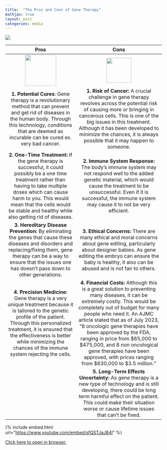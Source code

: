 ```yaml
---
title:  "The Pros and Cons of Gene Therapy"
mathjax: true
layout: post
categories: media
---
```


![](https://www.fredhutch.org/en/news/center-news/2017/08/targeted-temporary-gene-therapy-through-nanoparticles/_jcr_content/root/container/textimage/image.coreimg.gif/1670960167258/targeted-temporary-gene-therapy-through-nanoparticles-article-image.gif)

| Pros | Cons |
| :---: | :---: |
| <img src="https://cenit-ea.org/wp-content/uploads/2018/11/ok-1976099_640.png" width="100"/> | <img src="https://static.vecteezy.com/system/resources/thumbnails/046/486/805/small/reject-icon-3d-rener-illustratio-png.png" width="80"/> |
| **1. Potential Cures**: Gene therapy is a revolutionary method that can prevent and get rid of diseases in the human body. Through this technology, conditions that are deemed as incurable can be cured ex. very bad cancer.   |  **1. Risk of Cancer:** A crucial challenge in gene therapy revolves across the potential risk of causing more or bringing in cancerous cells. This is one of the big issues in this treatment. Although it has been developed to minimize the chances, it is always possible that it may happen to someone. |
| **2. One-Time Treatment:** If the gene therapy is successful, it could possibly be a one time treatment rather than having to take multiple doses which can cause harm to you. This would mean that the cells would be stable and healthy while also getting rid of diseases. | **2. Immune System Response:** The body’s immune system may not respond well to the added genetic material, which would cause the treatment to be unsuccessful. Even if it is successful, the immune system may cause it to not be very efficient.|
| **3. Hereditary Disease Prevention:** By eliminating the genes that cause these diseases and disorders and replacing/fixing them, gene therapy can be a way to ensure that the issues one has doesn’t pass down to other generations. | **3. Ethical Concerns:** There are many ethical and moral concerns about gene editing, particularly about designer babies. As gene editing the embryo can ensure the baby is healthy, it also can be abused and is not fair to others. |
| **4. Precision Medicine:** Gene therapy is a very unique treatment because it is tailored to the genetic profile of the patient.  Through this personalized treatment, it is ensured that the effectiveness is better while minimizing the chances of the immune system rejecting the cells. | **4. Financial Costs:** Although this is a great solution to preventing many diseases, it can be extremely costly.  This would be completely out of budget for many people who need it. An AJMC article stated that as of July 2023, “8 oncologic gene therapies have been approved by the FDA, ranging in price from $65,000 to $475,000, and 8 non oncological gene therapies have been approved, with prices ranging from $630,000 to $3.5 million.” |
| | **5. Long-Term Effects Uncertainty:** As gene therapy is a new type of technology and is still developing, there could be long term harmful effect on the patient. This could make their situation worse or cause lifetime issues that can’t be fixed. |



{% include embed.html url="https://www.youtube.com/embed/sfQSTJaJB4I" %}

[Click here to open in browser.](https://www.youtube.com/watch?v=sfQSTJaJB4I)

